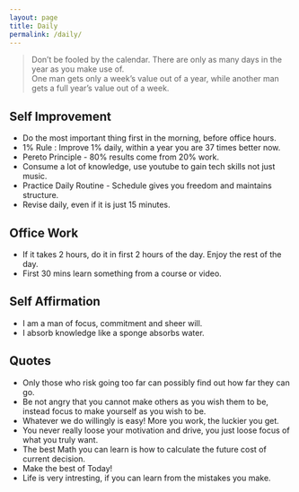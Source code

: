 ```yaml
---
layout: page
title: Daily
permalink: /daily/
---
```


> Don’t be fooled by the calendar. There are only as many days in the year as you make use of.  
> One man gets only a week’s value out of a year, while another man gets a full year’s value out of a week.

## Self Improvement
- Do the most important thing first in the morning, before office hours.
- 1% Rule : Improve 1% daily, within a year you are 37 times better now.
- Pereto Principle - 80% results come from 20% work.
- Consume a lot of knowledge, use youtube to gain tech skills not just music.
- Practice Daily Routine - Schedule gives you freedom and maintains structure.
- Revise daily, even if it is just 15 minutes.

## Office Work
- If it takes 2 hours, do it in first 2 hours of the day. Enjoy the rest of the day.
- First 30 mins learn something from a course or video.

## Self Affirmation
- I am a man of focus, commitment and sheer will.
- I absorb knowledge like a sponge absorbs water.

## Quotes
- Only those who risk going too far can possibly find out how far they can go.
- Be not angry that you cannot make others as you wish them to be, instead focus to make yourself as you wish to be.
- Whatever we do willingly is easy! More you work, the luckier you get.
- You never really loose your motivation and drive, you just loose focus of what you truly want.
- The best Math you can learn is how to calculate the future cost of current decision.
- Make the best of Today!
- Life is very intresting, if you can learn from the mistakes you make.
